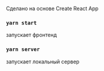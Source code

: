 Сделано на основе Create React App
### `yarn start`
запускает фронтенд

### `yarn server`
запускает локальный сервер